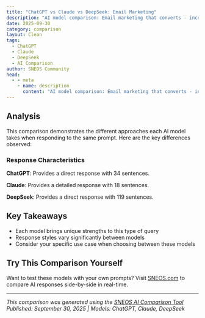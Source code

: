 ```yaml
---
title: "ChatGPT vs Claude vs DeepSeek: Email Marketing"
description: "AI model comparison: Email marketing that converts - increase open rates and sales..."
date: 2025-09-30
category: comparison
layout: Clean
tags:
  - ChatGPT
  - Claude
  - DeepSeek
  - AI Comparison
author: SNEOS Community
head:
  - - meta
    - name: description
      content: "AI model comparison: Email marketing that converts - increase open rates and sales..."
---
```


<ChatComparison
  title="ChatGPT vs Claude vs DeepSeek: Email Marketing"
  prompt="Email marketing that converts - increase open rates and sales"
  :responses='{
    "ChatGPT": "Certainly! Here are some effective strategies for email marketing that converts by increasing open rates and driving sales:\n\n### 1. Craft Compelling Subject Lines\n- **Be clear and concise:** Summarize the benefit or main point in a few words.\n- **Create curiosity:** Encourage recipients to open to find out more.\n- **Use personalization:** Include the recipient\u2019s name or relevant details.\n- **Avoid spammy words:** Words like \u201Cfree,\u201D \u201Cguaranteed,\u201D or excessive punctuation can trigger spam filters.\n\n### 2. Segment Your Audience\n- Divide your list based on demographics, behavior, purchase history, or engagement.\n- Send targeted messages that speak directly to each segment\u2019s needs and interests.\n\n### 3. Personalize Your Emails\n- Use dynamic content to tailor messages according to recipient preferences.\n- Personalize greetings and include recommendations based on past purchases or browsing behavior.\n\n### 4. Optimize Send Time\n- Test different send times to find when your audience is most likely to open emails.\n- Consider time zones and typical routines.\n\n### 5. Write Engaging Preheader Text\n- Complement your subject line with a short teaser that encourages opening.\n- Use it to highlight key offers or benefits.\n\n### 6. Provide Valuable Content\n- Share useful tips, exclusive offers, or insider news.\n- Focus on solving problems or adding value rather than just selling.\n\n### 7. Use Clear and Compelling Calls to Action (CTAs)\n- Make your CTA buttons stand out visually.\n- Use action-oriented language like \u201CShop Now,\u201D \u201CGet Your Discount,\u201D or \u201CClaim Your Spot.\u201D\n\n### 8. Make Emails Mobile-Friendly\n- Use responsive design to ensure readability on all devices.\n- Keep content concise and buttons easy to tap.\n\n### 9. Test and Analyze\n- A/B test subject lines, content, send times, and CTAs.\n- Track open rates, click-through rates, and conversion rates to identify what works best.\n\n### 10. Maintain List Hygiene\n- Regularly clean your list by removing inactive subscribers.\n- This improves deliverability and engagement metrics.\n\n---\n\nIf you\u2019d like, I can also help you draft a sample email or subject lines tailored to your specific product or audience!",
    "Claude": "# Email Marketing That Converts: A Complete Guide\n\n## \uD83D\uDCE7 Increasing Open Rates\n\n### Subject Line Optimization\n- **Keep it short**: 30-50 characters (mobile-friendly)\n- **Create urgency**: \u002224 hours left\u0022 or \u0022Limited spots remaining\u0022\n- **Use personalization**: Include first name or location\n- **Ask questions**: \u0022Ready to double your sales?\u0022\n- **Avoid spam triggers**: ALL CAPS, excessive punctuation, \u0022FREE!!!\u0022\n\n### Sender Optimization\n- **Use a recognizable name**: Your brand or personal name\n- **Consistent \u0022from\u0022 address**: Build sender reputation\n- **Consider reply-friendly addresses**: hello@ or support@ instead of noreply@\n\n### Timing \u0026 Frequency\n- **Best days**: Tuesday-Thursday typically perform best\n- **Optimal times**: 10 AM or 2 PM in recipient\u0027s timezone\n- **Frequency**: Start with weekly, adjust based on engagement\n- **A/B testing**: Test different send times for your audience\n\n## \uD83C\uDFAF Boosting Sales Conversions\n\n### Email Structure for Sales\n1. **Compelling subject line**\n2. **Personalized greeting**\n3. **Hook/attention grabber**\n4. **Value proposition**\n5. **Social proof**\n6. **Clear call-to-action**\n7. **Urgency/scarcity**\n8. **Professional signature**\n\n### Content That Converts\n- **Focus on benefits, not features**\n- **Use storytelling**: Customer success stories\n- **Include social proof**: Reviews, testimonials, user counts\n- **Create FOMO**: Limited time offers, exclusive deals\n- **Mobile optimization**: 60%\u002B of emails are opened on mobile\n\n## \uD83D\uDD27 Technical Optimization\n\n### List Management\n- **Segment your audience**: Demographics, behavior, purchase history\n- **Clean your list regularly**: Remove inactive subscribers\n- **Double opt-in**: Ensures quality subscribers\n- **Re-engagement campaigns**: Win back inactive users\n\n### Email Design\n- **Single column layout**: Mobile-friendly\n- **Clear hierarchy**: Headlines, subheads, body text\n- **Contrasting CTA buttons**: Make them stand out\n- **Alt text for images**: In case images don\u0027t load\n- **Consistent branding**: Colors, fonts, logo placement\n\n## \uD83D\uDCCA Campaign Types That Work\n\n### Welcome Series (Automated)\n- Email 1: Welcome \u002B brand story\n- Email 2: Best-selling products/services\n- Email 3: Customer testimonials\n- Email 4: Exclusive discount/offer\n\n### Abandoned Cart Recovery\n- Email 1: \u0022You forgot something\u0022 (1 hour delay)\n- Email 2: Add urgency/scarcity (24 hours)\n- Email 3: Offer discount (72 hours)\n\n### Nurture Sequences\n- Educational content\n- Case studies\n- Product demonstrations\n- Gradual sales progression\n\n## \uD83C\uDFA8 Copywriting Formulas\n\n### AIDA Framework\n- **Attention**: Grabbing subject line\n- **Interest**: Relevant opening\n- **Desire**: Benefits and social proof\n- **Action**: Clear, compelling CTA\n\n### PAS Formula\n- **Problem**: Identify customer pain point\n- **Agitate**: Amplify the problem\u0027s impact\n- **Solution**: Present your product/service as the answer\n\n## \uD83D\uDCC8 Testing \u0026 Optimization\n\n### A/B Testing Elements\n- Subject lines\n- Send times\n- Email length\n- CTA buttons (color, text, placement)\n- Images vs. text-only\n- Sender names\n\n### Key Metrics to Track\n- **Open rate**: Industry average 15-25%\n- **Click-through rate**: Industry average 2-5%\n- **Conversion rate**: Varies by industry\n- **Unsubscribe rate**: Keep under 2%\n- **Revenue per email**: Ultimate success metric\n\n## \uD83D\uDE80 Quick Win Strategies\n\n### Immediate Actions\n1. **Audit current subject lines**: Rewrite top-performing emails\n2. **Clean your list**: Remove inactive subscribers (6\u002B months)\n3. **Set up automation**: Welcome series and abandoned cart\n4. **Mobile optimize**: Test emails on different devices\n5. **Add urgency**: Limited-time offers in next campaign\n\n### Advanced Tactics\n- **Dynamic content**: Show different content to different segments\n- **Behavioral triggers**: Send emails based on website activity\n- **Win-back campaigns**: Re-engage churned customers",
    "DeepSeek": "Of course. Let\u0027s break down email marketing that converts into a actionable, strategic guide. This isn\u0027t just about sending emails; it\u0027s about building a system that builds relationships and drives revenue.\n\nHere\u2019s a comprehensive framework to increase your open rates and sales.\n\n### The Foundation: Permission \u0026 Value First\n\nBefore you can convert, you need trust. Your subscribers must have willingly signed up, expecting you to deliver value. Never buy lists. Focus on building an organic list through lead magnets, content upgrades, and clear value propositions.\n\n---\n\n### Part 1: The Art of the High-Open Rate\n\nAn opened email is the first conversion. If they don\u0027t open, nothing else matters.\n\n#### 1. The \u0022From\u0022 Name: Your Brand\u0027s Handshake\nThis is often the most overlooked element. Be consistent and recognizable.\n*   **Strategy:** Use a person\u0027s name \u002B company (e.g., \u0022Sarah from MarketingPro\u0022) or just your brand name if it\u0027s well-known. Consistency builds instant recognition.\n\n#### 2. The Subject Line: The Hook\nThis is your 5-second pitch. Its only job is to get the open.\n*   **Proven Formulas:**\n    *   **Curiosity Gap:** \u0022The one mistake 90% of [Your Industry] marketers make...\u0022 (Hint at the answer, don\u0027t give it away).\n    *   **Urgency/Scarcity:** \u0022Last Chance: Your Cart is Expiring in 3 Hours\u0022 or \u002224-Hour Flash Sale Inside.\u0022\n    *   **Benefit-Driven:** \u00225 Ways to Double Your Open Rates by Friday.\u0022\n    *   **Personalization:** Use their first name (\u0060{FNAME}\u0060) or location sparingly and effectively. \u0022John, a special offer for you in [City].\u0022\n    *   **Question:** \u0022Are you making this common pricing mistake?\u0022\n*   **Tools to Test:** Use free tools like **SubjectLine.com** or your ESP\u0027s built-in analyzer to check your score.\n*   **Length:** Keep it under 50 characters for mobile. Preview text (the snippet) is your co-pilot\u2014use it to support the subject line!\n\n#### 3. Timing \u0026 Frequency: The Context\nThere\u0027s no universal \u0022best time,\u0022 but there are best practices.\n*   **Strategy:** Test! Send to a segment of your list at different times/days. Generally, Tuesday-Thursday mid-morning (9-11 AM) or early afternoon (1-3 PM) work well, as people are clearing their inboxes.\n*   **Frequency:** Be consistent. If you email daily, then go silent for a month, you\u0027ll confuse subscribers. Set expectations upfront (\u0022You\u0027ll get one weekly tip from us\u0022).\n\n---\n\n### Part 2: The Science of Driving Sales (The Conversion Engine)\n\nThey opened it. Now, you need a clear, compelling path to action.\n\n#### 1. The Goal: One Primary Objective Per Email\nDon\u0027t ask your reader to do five things. Every email should have **one primary goal** (e.g., click a link, buy a product, read a blog). Structure the entire email around this.\n\n#### 2. Copywriting: Speak to One Person\n*   **Tone:** Be conversational, like you\u0027re emailing a friend.\n*   **Focus on \u0022You,\u0022 not \u0022We\u0022:** Instead of \u0022We are proud to launch our new feature,\u0022 say \u0022You can now get your projects done 2x faster.\u0022\n*   **Storytelling:** Use a mini-story to illustrate a pain point and how your product/service is the solution. \u0022I used to struggle with X, until I discovered Y...\u0022\n\n#### 3. Design \u0026 Layout: The Visual Path\n*   **Mobile-First:** Over 60% of emails are opened on mobile. Use a single column, large fonts (16px\u002B), and fat-finger-friendly buttons.\n*   **Scannability:** Use short paragraphs, subheadings, and bullet points. People scan, they don\u0027t read.\n*   **The Hero: Your CTA Button:** This is the most important visual element.\n    *   **Color:** Use a color that contrasts with your email background.\n    *   **Text:** Use action-oriented, benefit-driven text. Instead of \u0022Submit\u0022 or \u0022Click Here,\u0022 use \u0022Get Your Free Ebook,\u0022 \u0022Claim Your Discount,\u0022 \u0022Start My Trial.\u0022\n    *   **Size \u0026 Space:** Make it big enough to tap easily and surround it with white space.\n\n#### 4. The Offer: The Irresistible Value\nYour copy and design support the offer. It must be compelling.\n*   **Exclusivity:** \u0022For our subscribers only...\u0022\n*   **Value:** The discount or bonus should feel significant.\n*   **Clarity:** The reader should instantly understand what they\u0027re getting and why they need it.\n\n#### 5. The PS. (Postscript) Trick\nA surprising number of people read the PS. first. Use it to:\n*   Restate the primary benefit or offer.\n*   Add a small, extra incentive.\n*   Create urgency. \u0022P.S. Remember, the early-bird pricing ends tonight at midnight!\u0022\n\n---\n\n### Part 3: The System for Long-Term Growth\n\nConverting once is good. Converting repeatedly is a business.\n\n#### 1. Segmentation: Stop Sending \u0022One-Size-Fits-All\u0022\nThis is the #1 lever for increasing conversions.\n*   **How to Segment:**\n    *   **Demographics:** Location, Job Title.\n    *   **Behavior:** Past purchasers, Cart abandoners, Blog readers, Inactive subscribers.\n    *   **Engagement:** Opens/clicks specific links.\n*   **Example:** A \u0022Cart Abandonment\u0022 segment gets a automated email series with the exact items they left behind, perhaps with a limited-time discount to nudge them to complete the purchase.\n\n#### 2. Automation: Your 24/7 Salesperson\nSet up email sequences that trigger based on user actions.\n*   **Welcome Series:** The most critical automation. Onboard new subscribers, deliver your lead magnet, and set expectations. This series has the highest engagement.\n*   **Nurture Sequence:** For subscribers who aren\u0027t ready to buy. Provide pure value, educate them, and build trust over 5-7 emails before making a soft offer.\n*   **Re-engagement Campaign:** For inactive subscribers. Ask if they\u0027re still interested, offer a great incentive to come back, or give them an easy way to unsubscribe (cleaning your list improves overall metrics).\n\n#### 3. A/B Testing: Data Over Opinions\nNever assume you know what works best. Always be testing.\n*   **What to Test (One Variable at a Time):**\n    *   Subject Lines\n    *   From Name\n    *   CTA Button Text/Color\n    *   Email Copy Length\n    *   Images vs. No Images\n*   **How:** Send Version A to 10% of your list and Version B to another 10%. Wait for a winner (based on opens or clicks), then send the winning version to the remaining 80%.\n\n### Quick-Start Action Plan\n\n1.  **Audit Your Last 5 Emails:** What was the one goal? Was the subject line compelling? Was the CTA clear and obvious?\n2.  **Set Up One Automation:** Start with a 3-email Welcome Series for new subscribers.\n3.  **Create One Segment:** If you have an e-commerce store, create a segment of \u0022Past Purchasers\u0022 and send them an exclusive \u0022Loyalty\u0022 offer.\n4.  **A/B Test Your Next Subject Line:** For your next broadcast, create two subject lines and test them.\n\nEmail marketing that converts is a cycle: **Build Trust \u2192 Provide Value \u2192 Make a Relevant Offer \u2192 Analyze \u0026 Optimize.** By focusing on the human on the other side of the screen, you transform your emails from noise into a welcome conversation that drives sales."
  }'
  published-date="22:46"
/>

## Analysis

This comparison demonstrates the different approaches each AI model takes when responding to the same prompt. Here are the key differences observed:

### Response Characteristics

**ChatGPT**: Provides a direct response with 34 sentences. 

**Claude**: Provides a detailed response with 18 sentences. 

**DeepSeek**: Provides a direct response with 119 sentences. 

## Key Takeaways

- Each model brings unique strengths to this type of query
- Response styles vary significantly between models
- Consider your specific use case when choosing between these models

## Try This Comparison Yourself

Want to test these models with your own prompts? Visit [SNEOS.com](https://sneos.com) to compare AI responses side-by-side in real-time.

---

*This comparison was generated using the [SNEOS AI Comparison Tool](https://sneos.com)*
*Published: September 30, 2025 | Models: ChatGPT, Claude, DeepSeek*

